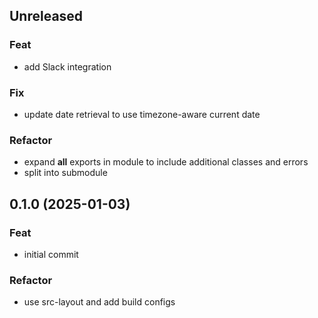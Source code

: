 ## Unreleased

### Feat

- add Slack integration

### Fix

- update date retrieval to use timezone-aware current date

### Refactor

- expand __all__ exports in module to include additional classes and errors
- split into submodule

## 0.1.0 (2025-01-03)

### Feat

- initial commit

### Refactor

- use src-layout and add build configs
